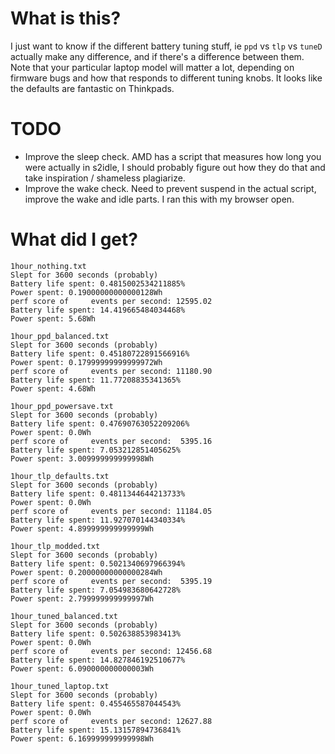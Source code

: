 # What is this?
I just want to know if the different battery tuning stuff, ie `ppd` vs `tlp` vs `tuneD` actually make any difference, and if there's a difference between them.
Note that your particular laptop model will matter a lot, depending on firmware bugs and how that responds to different tuning knobs. It looks like the defaults are fantastic on Thinkpads.

# TODO
* Improve the sleep check. AMD has a script that measures how long you were actually in s2idle, I should probably figure out how they do that and take inspiration / shameless plagiarize.
* Improve the wake check. Need to prevent suspend in the actual script, improve the wake and idle parts. I ran this with my browser open.

# What did I get?
```
1hour_nothing.txt
Slept for 3600 seconds (probably)
Battery life spent: 0.4815002534211885%
Power spent: 0.19000000000000128Wh
perf score of     events per second: 12595.02
Battery life spent: 14.419665484034468%
Power spent: 5.68Wh

1hour_ppd_balanced.txt
Slept for 3600 seconds (probably)
Battery life spent: 0.45180722891566916%
Power spent: 0.17999999999999972Wh
perf score of     events per second: 11180.90
Battery life spent: 11.77208835341365%
Power spent: 4.68Wh

1hour_ppd_powersave.txt
Slept for 3600 seconds (probably)
Battery life spent: 0.47690763052209206%
Power spent: 0.0Wh
perf score of     events per second:  5395.16
Battery life spent: 7.053212851405625%
Power spent: 3.009999999999998Wh

1hour_tlp_defaults.txt
Slept for 3600 seconds (probably)
Battery life spent: 0.4811344644213733%
Power spent: 0.0Wh
perf score of     events per second: 11184.05
Battery life spent: 11.927070144340334%
Power spent: 4.899999999999999Wh

1hour_tlp_modded.txt
Slept for 3600 seconds (probably)
Battery life spent: 0.5021340697966394%
Power spent: 0.20000000000000284Wh
perf score of     events per second:  5395.19
Battery life spent: 7.054983680642728%
Power spent: 2.799999999999997Wh

1hour_tuned_balanced.txt
Slept for 3600 seconds (probably)
Battery life spent: 0.502638853983413%
Power spent: 0.0Wh
perf score of     events per second: 12456.68
Battery life spent: 14.827846192510677%
Power spent: 6.090000000000003Wh

1hour_tuned_laptop.txt
Slept for 3600 seconds (probably)
Battery life spent: 0.455465587044543%
Power spent: 0.0Wh
perf score of     events per second: 12627.88
Battery life spent: 15.13157894736841%
Power spent: 6.169999999999998Wh
```